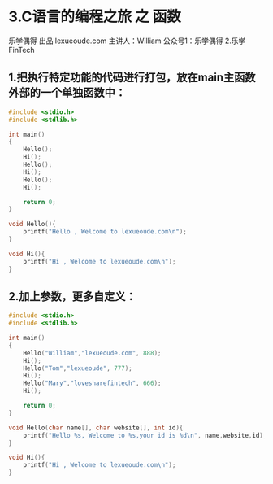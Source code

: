 # 3.C语言的编程之旅 之 函数

乐学偶得 出品 lexueoude.com 主讲人：William 公众号1：乐学偶得 2.乐学FinTech

## 1.把执行特定功能的代码进行打包，放在main主函数外部的一个单独函数中：

```c
#include <stdio.h>
#include <stdlib.h>

int main()
{
    Hello();
    Hi();
    Hello();
    Hi();
    Hello();
    Hi();

    return 0;
}

void Hello(){
    printf("Hello , Welcome to lexueoude.com\n");
}

void Hi(){
    printf("Hi , Welcome to lexueoude.com\n");
}

```



## 2.加上参数，更多自定义：

```c
#include <stdio.h>
#include <stdlib.h>

int main()
{
    Hello("William","lexueoude.com", 888);
    Hi();
    Hello("Tom","lexueoude", 777);
    Hi();
    Hello("Mary","lovesharefintech", 666);
    Hi();

    return 0;
}

void Hello(char name[], char website[], int id){
    printf("Hello %s, Welcome to %s,your id is %d\n", name,website,id);
}

void Hi(){
    printf("Hi , Welcome to lexueoude.com\n");
}

```



